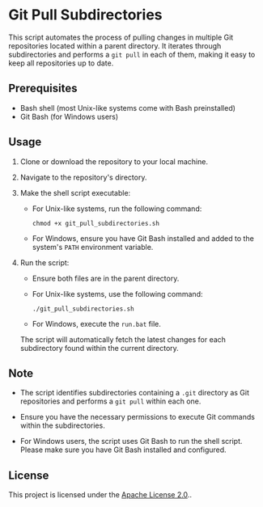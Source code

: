 # Git Pull Subdirectories

This script automates the process of pulling changes in multiple Git repositories located within a parent directory. It iterates through subdirectories and performs a `git pull` in each of them, making it easy to keep all repositories up to date.

## Prerequisites

- Bash shell (most Unix-like systems come with Bash preinstalled)
- Git Bash (for Windows users)

## Usage

1. Clone or download the repository to your local machine.

2. Navigate to the repository's directory.

3. Make the shell script executable:

   - For Unix-like systems, run the following command:

     ```shell
     chmod +x git_pull_subdirectories.sh
     ```

   - For Windows, ensure you have Git Bash installed and added to the system's `PATH` environment variable.

4. Run the script:

    - Ensure both files are in the parent directory.

   - For Unix-like systems, use the following command:

     ```shell
     ./git_pull_subdirectories.sh
     ```

   - For Windows, execute the `run.bat` file.

   The script will automatically fetch the latest changes for each subdirectory found within the current directory.

## Note

- The script identifies subdirectories containing a `.git` directory as Git repositories and performs a `git pull` within each one.

- Ensure you have the necessary permissions to execute Git commands within the subdirectories.

- For Windows users, the script uses Git Bash to run the shell script. Please make sure you have Git Bash installed and configured.

## License

This project is licensed under the [Apache License 2.0](LICENSE)..